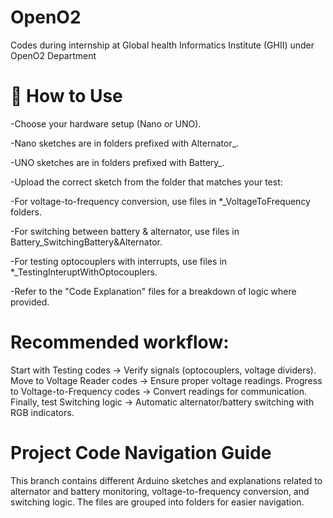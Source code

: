 # OpenO2
Codes during internship at Global health Informatics Institute (GHII) under OpenO2 Department

# 🚀 How to Use
-Choose your hardware setup (Nano or UNO).

-Nano sketches are in folders prefixed with Alternator_.

-UNO sketches are in folders prefixed with Battery_.

-Upload the correct sketch from the folder that matches your test:

-For voltage-to-frequency conversion, use files in *_VoltageToFrequency folders.

-For switching between battery & alternator, use files in Battery_SwitchingBattery&Alternator.

-For testing optocouplers with interrupts, use files in *_TestingInteruptWithOptocouplers.

-Refer to the "Code Explanation" files for a breakdown of logic where provided.

# Recommended workflow:
Start with Testing codes → Verify signals (optocouplers, voltage dividers).
Move to Voltage Reader codes → Ensure proper voltage readings.
Progress to Voltage-to-Frequency codes → Convert readings for communication.
Finally, test Switching logic → Automatic alternator/battery switching with RGB indicators.

# Project Code Navigation Guide
This branch contains different Arduino sketches and explanations related to alternator and battery monitoring, voltage-to-frequency conversion, and switching logic.
The files are grouped into folders for easier navigation.

